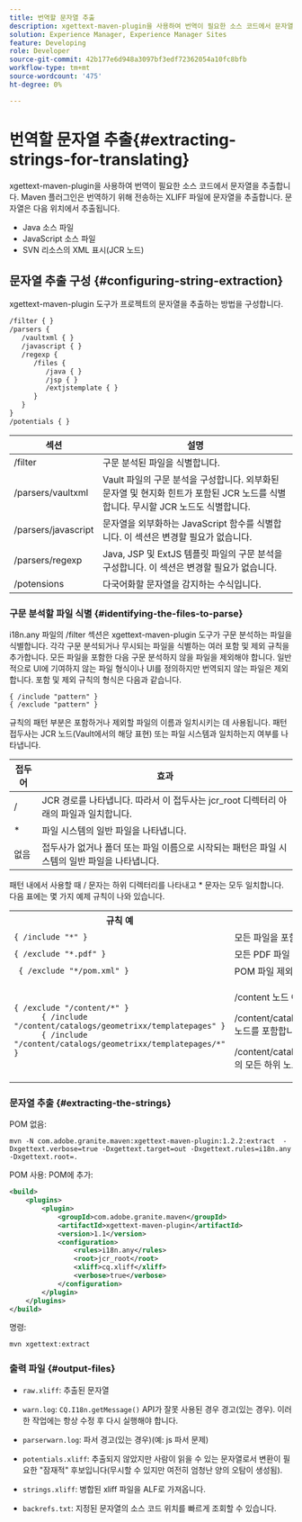```yaml
---
title: 번역할 문자열 추출
description: xgettext-maven-plugin을 사용하여 번역이 필요한 소스 코드에서 문자열을 추출합니다.
solution: Experience Manager, Experience Manager Sites
feature: Developing
role: Developer
source-git-commit: 42b177e6d948a3097bf3edf72362054a10fc8bfb
workflow-type: tm+mt
source-wordcount: '475'
ht-degree: 0%

---
```


# 번역할 문자열 추출{#extracting-strings-for-translating}

xgettext-maven-plugin을 사용하여 번역이 필요한 소스 코드에서 문자열을 추출합니다. Maven 플러그인은 번역하기 위해 전송하는 XLIFF 파일에 문자열을 추출합니다. 문자열은 다음 위치에서 추출됩니다.

* Java 소스 파일
* JavaScript 소스 파일
* SVN 리소스의 XML 표시(JCR 노드)

## 문자열 추출 구성 {#configuring-string-extraction}

xgettext-maven-plugin 도구가 프로젝트의 문자열을 추출하는 방법을 구성합니다.

```xml
/filter { }
/parsers {
   /vaultxml { }
   /javascript { }
   /regexp {
      /files {
         /java { }
         /jsp { }
         /extjstemplate { }
      }
   }
}
/potentials { }
```

| 섹션 | 설명 |
|---|---|
| /filter | 구문 분석된 파일을 식별합니다. |
| /parsers/vaultxml | Vault 파일의 구문 분석을 구성합니다. 외부화된 문자열 및 현지화 힌트가 포함된 JCR 노드를 식별합니다. 무시할 JCR 노드도 식별합니다. |
| /parsers/javascript | 문자열을 외부화하는 JavaScript 함수를 식별합니다. 이 섹션은 변경할 필요가 없습니다. |
| /parsers/regexp | Java, JSP 및 ExtJS 템플릿 파일의 구문 분석을 구성합니다. 이 섹션은 변경할 필요가 없습니다. |
| /potensions | 다국어화할 문자열을 감지하는 수식입니다. |

### 구문 분석할 파일 식별 {#identifying-the-files-to-parse}

i18n.any 파일의 /filter 섹션은 xgettext-maven-plugin 도구가 구문 분석하는 파일을 식별합니다. 각각 구문 분석되거나 무시되는 파일을 식별하는 여러 포함 및 제외 규칙을 추가합니다. 모든 파일을 포함한 다음 구문 분석하지 않을 파일을 제외해야 합니다. 일반적으로 UI에 기여하지 않는 파일 형식이나 UI를 정의하지만 번역되지 않는 파일은 제외합니다. 포함 및 제외 규칙의 형식은 다음과 같습니다.

```
{ /include "pattern" }
{ /exclude "pattern" }
```

규칙의 패턴 부분은 포함하거나 제외할 파일의 이름과 일치시키는 데 사용됩니다. 패턴 접두사는 JCR 노드(Vault에서의 해당 표현) 또는 파일 시스템과 일치하는지 여부를 나타냅니다.

| 접두어 | 효과 |
|---|---|
| / | JCR 경로를 나타냅니다. 따라서 이 접두사는 jcr_root 디렉터리 아래의 파일과 일치합니다. |
| &ast; | 파일 시스템의 일반 파일을 나타냅니다. |
| 없음 | 접두사가 없거나 폴더 또는 파일 이름으로 시작되는 패턴은 파일 시스템의 일반 파일을 나타냅니다. |

패턴 내에서 사용할 때 / 문자는 하위 디렉터리를 나타내고 &ast; 문자는 모두 일치합니다. 다음 표에는 몇 가지 예제 규칙이 나와 있습니다.

<table>
 <tbody>
  <tr>
   <th>규칙 예</th>
   <th>효과</th>
  </tr>
  <tr>
   <td><code>{ /include "*" }</code></td>
   <td>모든 파일을 포함합니다.</td>
  </tr>
  <tr>
   <td><code>{ /exclude "*.pdf" }</code></td>
   <td>모든 PDF 파일 제외</td>
  </tr>
  <tr>
   <td><code> { /exclude "*/pom.xml" }</code></td>
   <td>POM 파일 제외</td>
  </tr>
  <tr>
   <td><code class="code">{ /exclude "/content/*" }
      { /include "/content/catalogs/geometrixx/templatepages" }
      { /include "/content/catalogs/geometrixx/templatepages/*" }</code></td>
   <td><p>/content 노드 아래의 모든 파일을 제외합니다.</p> <p>/content/catalogs/geometrixx/templatepages 노드를 포함합니다.</p> <p>/content/catalogs/geometrixx/templatepages의 모든 하위 노드를 포함합니다.</p> </td>
  </tr>
 </tbody>
</table>

### 문자열 추출  {#extracting-the-strings}

POM 없음:

```shell
mvn -N com.adobe.granite.maven:xgettext-maven-plugin:1.2.2:extract  -Dxgettext.verbose=true -Dxgettext.target=out -Dxgettext.rules=i18n.any -Dxgettext.root=.
```

POM 사용: POM에 추가:

```xml
<build>
    <plugins>
        <plugin>
            <groupId>com.adobe.granite.maven</groupId>
            <artifactId>xgettext-maven-plugin</artifactId>
            <version>1.1</version>
            <configuration>
                <rules>i18n.any</rules>
                <root>jcr_root</root>
                <xliff>cq.xliff</xliff>
                <verbose>true</verbose>
            </configuration>
        </plugin>
    </plugins>
</build>
```

명령:

```shell
mvn xgettext:extract
```

### 출력 파일 {#output-files}

* `raw.xliff`: 추출된 문자열
* `warn.log`: `CQ.I18n.getMessage()` API가 잘못 사용된 경우 경고(있는 경우). 이러한 작업에는 항상 수정 후 다시 실행해야 합니다.

* `parserwarn.log`: 파서 경고(있는 경우)(예: js 파서 문제)
* `potentials.xliff`: 추출되지 않았지만 사람이 읽을 수 있는 문자열로서 변환이 필요한 &quot;잠재적&quot; 후보입니다(무시할 수 있지만 여전히 엄청난 양의 오탐이 생성됨).
* `strings.xliff`: 병합된 xliff 파일을 ALF로 가져옵니다.
* `backrefs.txt`: 지정된 문자열의 소스 코드 위치를 빠르게 조회할 수 있습니다.
